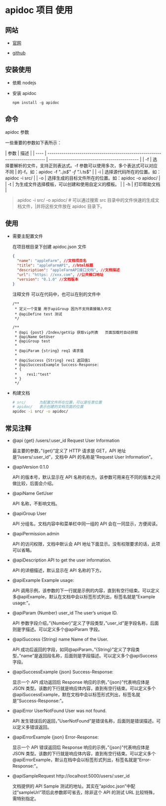 # apidoc 项目 使用

## 网站

- [官网](https://apidocjs.com/)

- [github](https://github.com/apidoc/apidoc)

## 安装使用

- 依赖 nodejs

- 安装 apidoc

  `npm install -g apidoc`

## 命令

apidoc 参数

一些重要的参数如下表所示：

| 参数 | 描述                                                                          |
| ---- | ----------------------------------------------------------------------------- | --------------------------------------------- |
| -f   | 选择要解析的文件，支持正则表达式。-f 参数可以使用多次，多个表达式可以对应不同 | 的-f。如：apidoc -f "._\.js\$" -f "._\\.ts\$" |
| -i   | 选择源代码所在的位置。如：apidoc -i src/                                      |
| -o   | 选择生成的目标文件所在的位置。如：apidoc -o apidoc/                           |
| -t   | 为生成文件选择模板，可以创建和使用自定义的模板。                              |
| -h   | 打印帮助文档                                                                  |

> apidoc -i src/ -o apidoc/ # 可以通过搜索 src 目录中的文件快速的生成文档文件，|并将这些文件放在 apidoc 目录下。

## 使用

- 需要主配置文件

  在项目根目录下创建 apidoc.json 文件

  ```json
  {
    "name": "appleFarm", //文档项目名
    "title": "appleFarmAPI", //html标题
    "description": "appleFarmAPI接口文档", //文档描述
    "url": "https: //xxx.com", //公共接口地址
    "version": "0.1.0" //文档版本
  }
  ```

  注释文件 可以在代码中，也可以在别的文件中

  ```
  /**
   * 定义一个变量 用于apiGroup 因为不支持直接输入中文
   * @apiDefine test 测试
   */

  /**
   * @api {post} /Index/getVip 获取vip列表   页面加载时自动获取
   * @apiName GetUser
   * @apiGroup test
   *
   * @apiParam {string} req1 请求值
   *
   * @apiSuccess {String} res1 返回值1
   * @apiSuccessExample Success-Response:
   * {
   * 　　res1:"test"
   * }
   */
  ```

- 构建文档
  ```sh
  # src/      为配置文件所在位置，可以是任意位置
  # apidoc/   表示创建的文档页面的位置
  apidoc -i src/ -o apidoc/
  ```

## 常见注释

- @api {get} /users/:user_id Request User Information

  最主要的参数，”{get}”定义了 HTTP 请求是 GET，API 地址是”/users/:user_id”，文档中 API 的名称是”Request User Information”。

- @apiVersion 0.1.0

  API 的版本号，默认显示在 API 名称的右方。该参数可用来在不同的版本之间做比较，后面会介绍。

- @apiName GetUser

  API 名称，不影响文档。

- @apiGroup User

  API 分组名，文档内容中和菜单栏中同一组的 API 会在一同显示，方便阅读。

- @apiPermission admin

  API 的访问权限，文档中默认会 API 地址下面显示。没有权限要求的话，此项可以省略。

- @apiDescription API to get the user information.

  API 的详细描述，默认显示在 API 名称的下方。

- @apiExample Example usage:

  API 调用示例，该参数的下一行就是示例的内容，直到有空行结束。可以定义多@apiExample，默认在文档中会以标签形式列出，标签名就是”Example usage:”。

- @apiParam {Number} user_id The user’s unique ID.

  API 参数字段介绍，”{Number}”定义了字段类型，”user_id”是字段名称，后面则是字描述。可以定义多个@apiParam 字段。

- @apiSuccess {String} name Name of the User.

  API 成功后返回的字段，如同@apiParam，”{String}”定义了字段类型，”name”是返回段名称，后面则是字段描述。可以定义多个@apiSuccess 字段。

- @apiSuccessExample {json} Success-Response:

  显示一个 API 成功返回后 Response 响应的示例，”{json}”代表响应体是 JSON 类型。该数的下行就是响应体内容，直到有空行结束。可以定义多个@apiSuccessExample，默在文档中会以标签形式列出，标签名就是”Success-Response:”。

- @apiError UserNotFound User was not found.

  API 发生错误后的返回，”UserNotFound”是错误名称，后面则是错误描述。可以定义多错误返回。

- @apiErrorExample {json} Error-Response:

  显示一个 API 错误返回后 Response 响应的示例，”{json}”代表响应体是 JSON 类型。该数的下行就是响应体内容，直到有空行结束。可以定义多个@apiErrorExample，默认在档中会以标签形式列出，标签名就是”Error-Response:”。

- @apiSampleRequest http://localhost:5000/users/:user_id

  文档提供的 API Sample 测试的地址。其实在”apidoc.json”中配过”sampleUrl”项后此参数即可省去，除非这个 API 的测试 URL 比较特殊，需特别指定。
